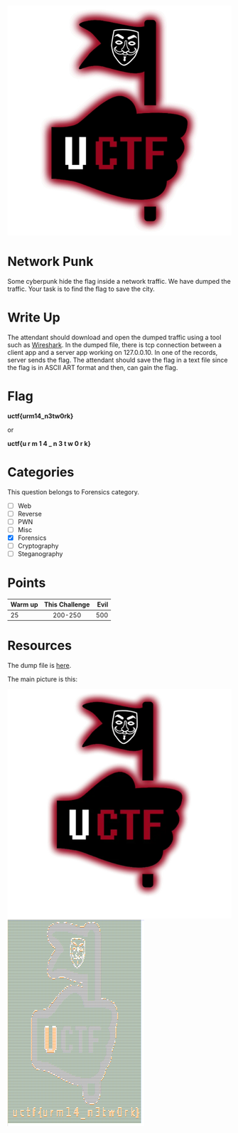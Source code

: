 <img src="Resources/UCTF.jpg" title="UCTF" alt="UCTF" data-align="center">

# Network Punk

Some cyberpunk hide the flag inside a network traffic. We have dumped the traffic. Your task is to find the flag to save the city.

# Write Up

The attendant should download and open the dumped traffic using a tool such as [Wireshark](https://www.wireshark.org/download.html). In the dumped file, there is tcp connection between a client app and a server app working on 127.0.0.10. In one of the records, server sends the flag. The attendant should save the flag in a text file since the flag is in ASCII ART format and then, can gain the flag.

# Flag

**uctf{urm14_n3tw0rk}**

or

**uctf{u r m 1 4 _ n 3 t w 0 r k}**

# Categories

This question belongs to Forensics category.

- [ ] Web
- [ ] Reverse
- [ ] PWN
- [ ] Misc
- [x] Forensics
- [ ] Cryptography
- [ ] Steganography

# Points

| Warm up | This Challenge | Evil |
| ------- |:--------------:| ----:|
| 25      | 200-250        | 500  |

# Resources

The dump file is [here](Resources/traffic.pcap).

The main picture is this:

<img title="" src="Resources/flag_picture.png" alt="" data-align="center">

<img src="Resources/flag.png" title="" alt="" data-align="center">
